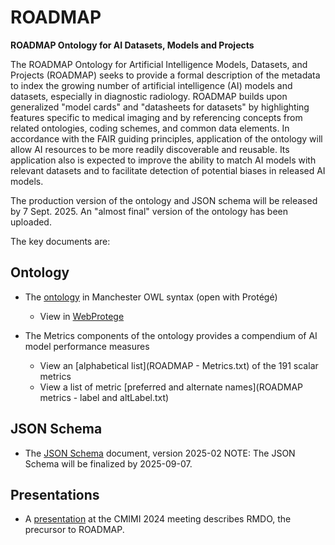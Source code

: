 # ROADMAP

__ROADMAP Ontology for AI Datasets, Models and Projects__

The ROADMAP Ontology for Artificial Intelligence Models, Datasets, and Projects (ROADMAP) seeks to provide a formal description of the metadata to index the growing number of artificial intelligence (AI) models and datasets, especially in diagnostic radiology. ROADMAP builds upon generalized "model cards" and "datasheets for datasets" by highlighting features specific to medical imaging and by referencing concepts from related ontologies, coding schemes, and common data elements. In accordance with the FAIR guiding principles, application of the ontology will allow AI resources to be more readily discoverable and reusable. Its application also is expected to improve the ability to match AI models with relevant datasets and to facilitate detection of potential biases in released AI models.  

The production version of the ontology and JSON schema will be released by 7 Sept. 2025.  An "almost final" version of the ontology has been uploaded.

The key documents are:

## Ontology

* The [ontology](ROADMAP.omn) in Manchester OWL syntax (open with Prot&eacute;g&eacute;)
    * View in [WebProtege](https://webprotege.stanford.edu/#projects/8afb476f-b7ad-407d-b401-996623275257)
 
* The Metrics components of the ontology provides a compendium of AI model performance measures
    * View an [alphabetical list](ROADMAP - Metrics.txt) of the 191 scalar metrics
    * View a list of metric [preferred and alternate names](ROADMAP metrics - label and altLabel.txt)

## JSON Schema

* The [JSON Schema](ROADMAP-schema-2025-02.json) document, version 2025-02
      NOTE:  The JSON Schema will be finalized by 2025-09-07.

## Presentations

* A [presentation](CMIMI%202024%20-%20RMDO.pptx) at the CMIMI 2024 meeting describes RMDO, the precursor to ROADMAP.
